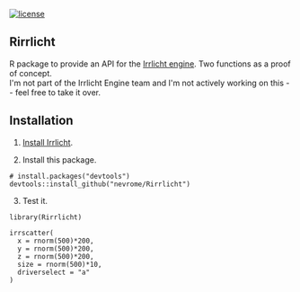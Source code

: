 [![license](https://img.shields.io/badge/license-GPL%202-B50B82.svg)](http://www.r-project.org/Licenses/GPL-2)

Rirrlicht
---------

R package to provide an API for the [Irrlicht engine](http://irrlicht.sourceforge.net/). Two functions as a proof of concept.  
I'm not part of the Irrlicht Engine team and I'm not actively working on this -- feel free to take it over.

Installation
------------

1. [Install Irrlicht](http://irrlicht.sourceforge.net/?page_id=10).

2. Install this package.

```{r}
# install.packages("devtools")
devtools::install_github("nevrome/Rirrlicht")
``` 

3. Test it.

```{r}
library(Rirrlicht)

irrscatter(
  x = rnorm(500)*200, 
  y = rnorm(500)*200, 
  z = rnorm(500)*200, 
  size = rnorm(500)*10, 
  driverselect = "a"
)
``` 